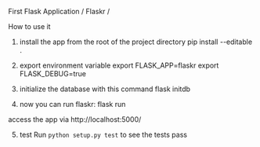 First Flask Application
						/ Flaskr /

How to use it
1. install the app from the root of the project directory
pip install --editable .

2. export environment variable
export FLASK_APP=flaskr
export FLASK_DEBUG=true

3. initialize the database with this command
flask initdb

4. now you can run flaskr:
flask run

access the app via
http://localhost:5000/

5. test
Run `python setup.py test` to see the tests pass